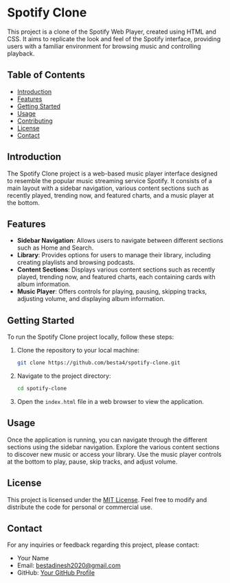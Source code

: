 # Spotify Clone

This project is a clone of the Spotify Web Player, created using HTML and CSS. It aims to replicate the look and feel of the Spotify interface, providing users with a familiar environment for browsing music and controlling playback.

## Table of Contents

- [Introduction](#introduction)
- [Features](#features)
- [Getting Started](#getting-started)
- [Usage](#usage)
- [Contributing](#contributing)
- [License](#license)
- [Contact](#contact)

## Introduction

The Spotify Clone project is a web-based music player interface designed to resemble the popular music streaming service Spotify. It consists of a main layout with a sidebar navigation, various content sections such as recently played, trending now, and featured charts, and a music player at the bottom.

## Features

- **Sidebar Navigation**: Allows users to navigate between different sections such as Home and Search.
- **Library**: Provides options for users to manage their library, including creating playlists and browsing podcasts.
- **Content Sections**: Displays various content sections such as recently played, trending now, and featured charts, each containing cards with album information.
- **Music Player**: Offers controls for playing, pausing, skipping tracks, adjusting volume, and displaying album information.

## Getting Started

To run the Spotify Clone project locally, follow these steps:

1. Clone the repository to your local machine:

    ```bash
    git clone https://github.com/besta4/spotify-clone.git
    ```

2. Navigate to the project directory:

    ```bash
    cd spotify-clone
    ```

3. Open the `index.html` file in a web browser to view the application.

## Usage

Once the application is running, you can navigate through the different sections using the sidebar navigation. Explore the various content sections to discover new music or access your library. Use the music player controls at the bottom to play, pause, skip tracks, and adjust volume.

## License

This project is licensed under the [MIT License](LICENSE). Feel free to modify and distribute the code for personal or commercial use.

## Contact

For any inquiries or feedback regarding this project, please contact:

- Your Name
- Email: bestadinesh2020@gmail.com
- GitHub: [Your GitHub Profile](https://github.com/besta4)
